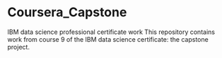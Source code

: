 # Coursera_Capstone
IBM data science professional certificate work
This repository contains work from course 9 of the IBM data science certificate: the capstone project.
